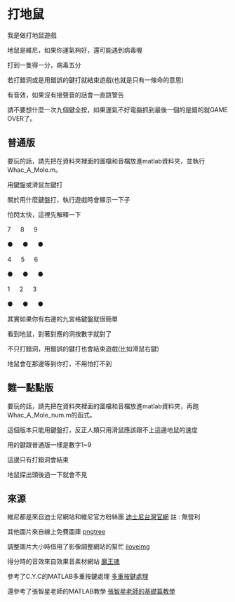 # 打地鼠

我是做打地鼠遊戲

地鼠是維尼，如果你運氣夠好，還可能遇到病毒喔

打到一隻得一分，病毒五分

若打錯洞或是用錯誤的鍵打就結束遊戲(也就是只有一條命的意思)

有音效，如果沒有接聲音的話會一直跳警告

請不要想什麼一次九個鍵全按，如果運氣不好電腦抓到最後一個的是錯的就GAME OVER了。

## 普通版


要玩的話，請先把在資料夾裡面的圖檔和音檔放進matlab資料夾，並執行Whac_A_Mole.m。

用鍵盤或滑鼠左鍵打

關於用什麼鍵盤打，執行遊戲時會顯示一下子

怕閃太快，這裡先解釋一下

 7    　   8   　    9
 
 ●   　    ●    　  ●
 
 4    　   5    　   6

 ●     　  ●    　   ●
 
 1   　   2    　   3
 
 ●    　   ●   　   ●
 
其實如果你有右邊的九宮格鍵盤就很簡單

看到地鼠，對著對應的洞按數字就對了

不只打錯洞，用錯誤的鍵打也會結束遊戲(比如滑鼠右鍵)

地鼠會在那邊等到你打，不用怕打不到

## 難一點點版

要玩的話，請先把在資料夾裡面的圖檔和音檔放進matlab資料夾，再跑Whac_A_Mole_num.m的函式。

這個版本只能用鍵盤打，反正人類只用滑鼠應該跟不上這邊地鼠的速度

用的鍵跟普通版一樣是數字1~9

這邊只有打錯洞會結束

地鼠探出頭後過一下就會不見






## 來源
維尼都是來自迪士尼網站和維尼官方粉絲團
[迪士尼台灣官網](https://disney.com.tw/)
註 : 無營利

其他圖片來自線上免費圖庫
[pngtree](https://zh.pngtree.com/)

調整圖片大小時借用了影像調整網站的幫忙
[iloveimg](https://www.iloveimg.com/zh-tw/resize-image)

得分時的音效來自效果音素材網站
[魔王魂](https://maoudamashii.jokersounds.com/)

參考了C.Y.C的MATLAB多重按鍵處理
[多重按鍵處理](https://yuchungchuang.wordpress.com/2017/08/07/matlab-%e5%a4%9a%e9%87%8d%e6%8c%89%e9%8d%b5%e4%ba%8b%e4%bb%b6%e7%9a%84%e8%99%95%e7%90%86keypressfcn/)

還參考了張智星老師的MATLAB教學
[張智星老師的基礎篇教學](http://mirlab.org/jang/books/matlabprogramming4beginner/)

